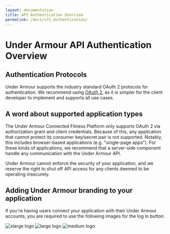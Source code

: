 ```yaml
---
layout: documentation
title: API Authentication Overview
permalink: /docs/v71_Authentication/
---
```


# Under Armour API Authentication Overview

## Authentication Protocols

Under Armour supports the industry standard OAuth 2 protocols for authentication. We recommend using [OAuth 2](https://tools.ietf.org/html/rfc6749), as it is simpler for the client developer to implement and supports all use cases.

## A word about supported application types

The Under Armour Connected Fitness Platform only supports OAuth 2 via authorization grant and client credentials. Because of this, any application that cannot protect its consumer key/secret pair is not supported. Notably, this includes browser-based applications (e.g. "single-page apps"). For these kinds of applications, we recommend that a server-side component handle any communication with the Under Armour API.

Under Armour cannot enforce the security of your application, and we reserve the right to shut off API access for any clients deemed to be operating insecurely.

## Adding Under Armour branding to your application

If you're having users connect your application with their Under Armour accounts, you are required to use the following images for the log in button:

![xlarge logo](//assets.developer.underarmour.com/assets/login_buttons/UA-login_btn-xlarge.png)
![large logo](//assets.developer.underarmour.com/assets/login_buttons/UA-login_btn-large.png)
![medium logo](//assets.developer.underarmour.com/assets/login_buttons/UA-login_btn-medium.png)